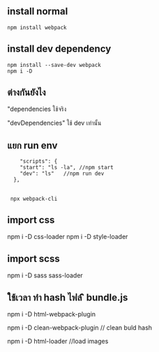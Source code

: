 ## install normal
```
npm install webpack
```

## install dev dependency 
```
npm install --save-dev webpack 
npm i -D
```

## ต่างกันยังไง
"dependencies ใช้จริง


  "devDependencies" ใช้ dev เท่านั้น


  ##  แยก run env
```
    "scripts": {
    "start": "ls -la", //npm start
    "dev": "ls"   //npm run dev
  },

  ````
    
## 
   ```
    npx webpack-cli 
   ``` 
## import css
npm i -D css-loader
npm i -D style-loader

## import scss
npm i -D sass sass-loader

## ใช้เวลา ทำ hash ไฟล์ ิ bundle.js
npm i -D html-webpack-plugin


npm i -D clean-webpack-plugin // clean buld hash


npm i -D html-loader //load images